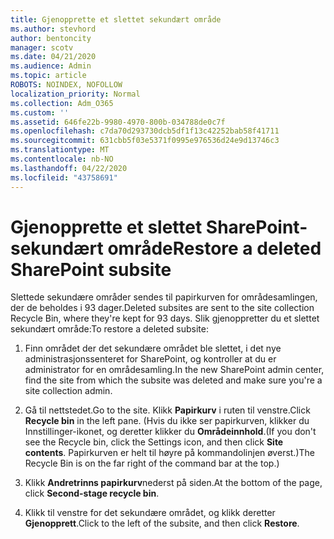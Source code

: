 ```yaml
---
title: Gjenopprette et slettet sekundært område
ms.author: stevhord
author: bentoncity
manager: scotv
ms.date: 04/21/2020
ms.audience: Admin
ms.topic: article
ROBOTS: NOINDEX, NOFOLLOW
localization_priority: Normal
ms.collection: Adm_O365
ms.custom: ''
ms.assetid: 646fe22b-9980-4970-800b-034788de0c7f
ms.openlocfilehash: c7da70d293730dcb5df1f13c42252bab58f41711
ms.sourcegitcommit: 631cbb5f03e5371f0995e976536d24e9d13746c3
ms.translationtype: MT
ms.contentlocale: nb-NO
ms.lasthandoff: 04/22/2020
ms.locfileid: "43758691"
---
```

# <a name="restore-a-deleted-sharepoint-subsite"></a><span data-ttu-id="e32bb-102">Gjenopprette et slettet SharePoint-sekundært område</span><span class="sxs-lookup"><span data-stu-id="e32bb-102">Restore a deleted SharePoint subsite</span></span>

<span data-ttu-id="e32bb-103">Slettede sekundære områder sendes til papirkurven for områdesamlingen, der de beholdes i 93 dager.</span><span class="sxs-lookup"><span data-stu-id="e32bb-103">Deleted subsites are sent to the site collection Recycle Bin, where they're kept for 93 days.</span></span> <span data-ttu-id="e32bb-104">Slik gjenoppretter du et slettet sekundært område:</span><span class="sxs-lookup"><span data-stu-id="e32bb-104">To restore a deleted subsite:</span></span>
  
1. <span data-ttu-id="e32bb-105">Finn området der det sekundære området ble slettet, i det nye administrasjonssenteret for SharePoint, og kontroller at du er administrator for en områdesamling.</span><span class="sxs-lookup"><span data-stu-id="e32bb-105">In the new SharePoint admin center, find the site from which the subsite was deleted and make sure you're a site collection admin.</span></span> 
    
2. <span data-ttu-id="e32bb-106">Gå til nettstedet.</span><span class="sxs-lookup"><span data-stu-id="e32bb-106">Go to the site.</span></span> <span data-ttu-id="e32bb-107">Klikk **Papirkurv** i ruten til venstre.</span><span class="sxs-lookup"><span data-stu-id="e32bb-107">Click **Recycle bin** in the left pane.</span></span> <span data-ttu-id="e32bb-108">(Hvis du ikke ser papirkurven, klikker du Innstillinger-ikonet, og deretter klikker du **Områdeinnhold**.</span><span class="sxs-lookup"><span data-stu-id="e32bb-108">(If you don't see the Recycle bin, click the Settings icon, and then click **Site contents**.</span></span> <span data-ttu-id="e32bb-109">Papirkurven er helt til høyre på kommandolinjen øverst.)</span><span class="sxs-lookup"><span data-stu-id="e32bb-109">The Recycle Bin is on the far right of the command bar at the top.)</span></span>
    
3. <span data-ttu-id="e32bb-110">Klikk **Andretrinns papirkurv**nederst på siden.</span><span class="sxs-lookup"><span data-stu-id="e32bb-110">At the bottom of the page, click **Second-stage recycle bin**.</span></span>
    
4. <span data-ttu-id="e32bb-111">Klikk til venstre for det sekundære området, og klikk deretter **Gjenopprett**.</span><span class="sxs-lookup"><span data-stu-id="e32bb-111">Click to the left of the subsite, and then click **Restore**.</span></span>
    

